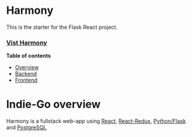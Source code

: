 # Harmony

This is the starter for the Flask React project.

### [Vist Harmony](https://aa-harmony.herokuapp.com/) 

**Table of contents**
* [Overview](#overview)
* [Backend](#backend)
* [Frontend](#frontend)


<a name="overview"></a>
# Indie-Go overview
Harmony is a fullstack web-app using [React](https://reactjs.org/), [React-Redux](https://react-redux.js.org/), [Python/Flask](https://flask.palletsprojects.com/en/2.0.x/) and [PostgreSQL](https://www.postgresql.org/)  
